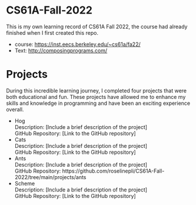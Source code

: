 # CS61A-Fall-2022
This is my own learning record of CS61A Fall 2022, the course had already finished when I first created this repo.

* course: https://inst.eecs.berkeley.edu/~cs61a/fa22/
* Text: http://composingprograms.com/

# Projects
During this incredible learning journey, I completed four projects that were both educational and fun. These projects have allowed me to enhance my skills and knowledge in programming and have been an exciting experience overall.

<ul>
<li>Hog</li>
Description: [Include a brief description of the project]<br />
GitHub Repository: [Link to the GitHub repository]

<li>Cats</li>
Description: [Include a brief description of the project]<br />
GitHub Repository: [Link to the GitHub repository]

<li>Ants</li>
Description: [Include a brief description of the project] <br />
GitHub Repository: https://github.com/roselinepli/CS61A-Fall-2022/tree/main/projects/ants

<li>Scheme</li>
Description: [Include a brief description of the project]<br />
GitHub Repository: [Link to the GitHub repository]
</ul>
